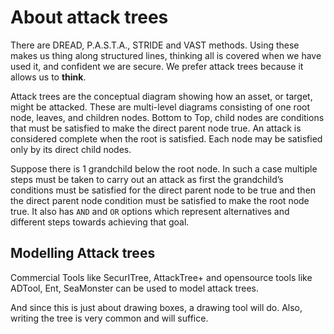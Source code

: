 # About attack trees 

There are DREAD, P.A.S.T.A., STRIDE and VAST methods. Using these makes us thing along structured lines, thinking
all is covered when we have used it, and confident we are secure. We prefer attack trees because it allows us to 
**think**.

Attack trees are the conceptual diagram showing how an asset, or target, might be attacked. These are multi-level 
diagrams consisting of one root node, leaves, and children nodes. Bottom to Top, child nodes are conditions that must 
be satisfied to make the direct parent node true. An attack is considered complete when the root is satisfied. 
Each node may be satisfied only by its direct child nodes. 

Suppose there is 1 grandchild below the root node. In such a case multiple steps must be taken to carry out an attack 
as first the grandchild’s conditions must be satisfied for the direct parent node to be true and then the direct parent 
node condition must be satisfied to make the root node true. It also has `AND` and `OR` options which represent 
alternatives and different steps towards achieving that goal.

## Modelling Attack trees

Commercial Tools like SecurITree, AttackTree+ and opensource tools like ADTool, Ent, SeaMonster can be used to model 
attack trees.

And since this is just about drawing boxes, a drawing tool will do. Also, writing the tree is very common and 
will suffice. 

